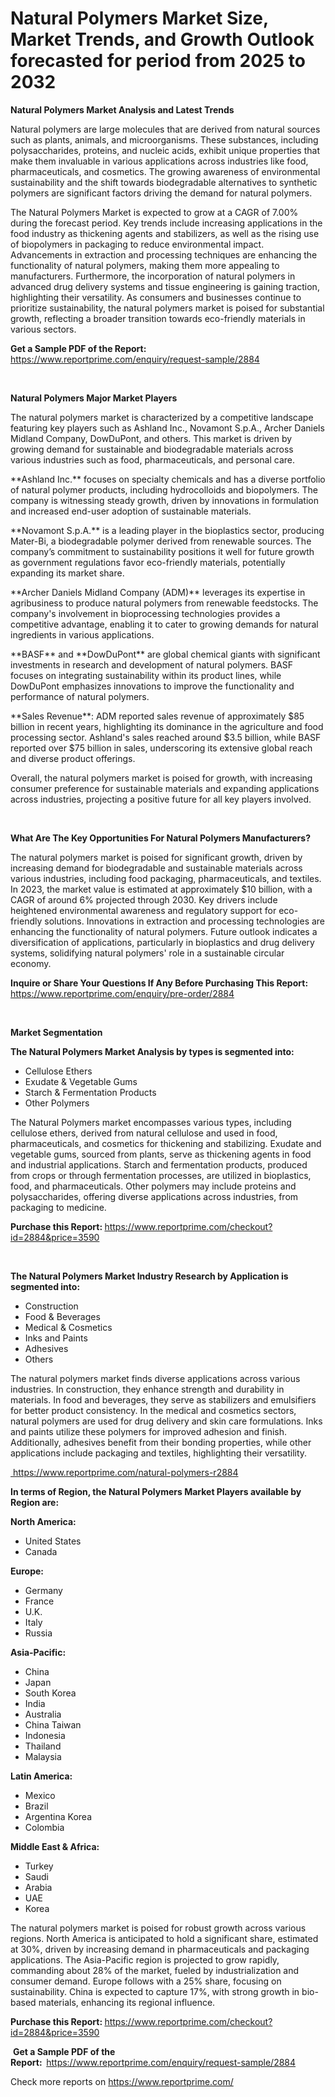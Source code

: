 <p><h1>Natural Polymers Market Size, Market Trends, and Growth Outlook forecasted for period from 2025 to 2032</h1></p><p><strong>Natural Polymers Market Analysis and Latest Trends</strong></p>
<p><p>Natural polymers are large molecules that are derived from natural sources such as plants, animals, and microorganisms. These substances, including polysaccharides, proteins, and nucleic acids, exhibit unique properties that make them invaluable in various applications across industries like food, pharmaceuticals, and cosmetics. The growing awareness of environmental sustainability and the shift towards biodegradable alternatives to synthetic polymers are significant factors driving the demand for natural polymers.</p><p>The Natural Polymers Market is expected to grow at a CAGR of 7.00% during the forecast period. Key trends include increasing applications in the food industry as thickening agents and stabilizers, as well as the rising use of biopolymers in packaging to reduce environmental impact. Advancements in extraction and processing techniques are enhancing the functionality of natural polymers, making them more appealing to manufacturers. Furthermore, the incorporation of natural polymers in advanced drug delivery systems and tissue engineering is gaining traction, highlighting their versatility. As consumers and businesses continue to prioritize sustainability, the natural polymers market is poised for substantial growth, reflecting a broader transition towards eco-friendly materials in various sectors.</p></p>
<p><strong>Get a Sample PDF of the Report:&nbsp;</strong> <a href="https://www.reportprime.com/enquiry/request-sample/2884?utm_campaign=3562&utm_medium=2&utm_source=Github&utm_content=ia&utm_term=18032025&utm_id=natural-polymers">https://www.reportprime.com/enquiry/request-sample/2884</a></p>
<p>&nbsp;</p>
<p><strong>Natural Polymers Major Market Players</strong></p>
<p><p>The natural polymers market is characterized by a competitive landscape featuring key players such as Ashland Inc., Novamont S.p.A., Archer Daniels Midland Company, DowDuPont, and others. This market is driven by growing demand for sustainable and biodegradable materials across various industries such as food, pharmaceuticals, and personal care.</p><p>**Ashland Inc.** focuses on specialty chemicals and has a diverse portfolio of natural polymer products, including hydrocolloids and biopolymers. The company is witnessing steady growth, driven by innovations in formulation and increased end-user adoption of sustainable materials.</p><p>**Novamont S.p.A.** is a leading player in the bioplastics sector, producing Mater-Bi, a biodegradable polymer derived from renewable sources. The company’s commitment to sustainability positions it well for future growth as government regulations favor eco-friendly materials, potentially expanding its market share.</p><p>**Archer Daniels Midland Company (ADM)** leverages its expertise in agribusiness to produce natural polymers from renewable feedstocks. The company's involvement in bioprocessing technologies provides a competitive advantage, enabling it to cater to growing demands for natural ingredients in various applications.</p><p>**BASF** and **DowDuPont** are global chemical giants with significant investments in research and development of natural polymers. BASF focuses on integrating sustainability within its product lines, while DowDuPont emphasizes innovations to improve the functionality and performance of natural polymers.</p><p>**Sales Revenue**: ADM reported sales revenue of approximately $85 billion in recent years, highlighting its dominance in the agriculture and food processing sector. Ashland's sales reached around $3.5 billion, while BASF reported over $75 billion in sales, underscoring its extensive global reach and diverse product offerings.</p><p>Overall, the natural polymers market is poised for growth, with increasing consumer preference for sustainable materials and expanding applications across industries, projecting a positive future for all key players involved.</p></p>
<p>&nbsp;</p>
<p><strong>What Are The Key Opportunities For Natural Polymers Manufacturers?</strong></p>
<p><p>The natural polymers market is poised for significant growth, driven by increasing demand for biodegradable and sustainable materials across various industries, including food packaging, pharmaceuticals, and textiles. In 2023, the market value is estimated at approximately $10 billion, with a CAGR of around 6% projected through 2030. Key drivers include heightened environmental awareness and regulatory support for eco-friendly solutions. Innovations in extraction and processing technologies are enhancing the functionality of natural polymers. Future outlook indicates a diversification of applications, particularly in bioplastics and drug delivery systems, solidifying natural polymers' role in a sustainable circular economy.</p></p>
<p><strong>Inquire or Share Your Questions If Any Before Purchasing This Report:</strong> <a href="https://www.reportprime.com/enquiry/pre-order/2884?utm_campaign=3562&utm_medium=2&utm_source=Github&utm_content=ia&utm_term=18032025&utm_id=natural-polymers">https://www.reportprime.com/enquiry/pre-order/2884</a></p>
<p>&nbsp;</p>
<p><strong>Market Segmentation</strong></p>
<p><strong>The Natural Polymers Market Analysis by types is segmented into:</strong></p>
<p><ul><li>Cellulose Ethers</li><li>Exudate & Vegetable Gums</li><li>Starch & Fermentation Products</li><li>Other Polymers</li></ul></p>
<p><p>The Natural Polymers market encompasses various types, including cellulose ethers, derived from natural cellulose and used in food, pharmaceuticals, and cosmetics for thickening and stabilizing. Exudate and vegetable gums, sourced from plants, serve as thickening agents in food and industrial applications. Starch and fermentation products, produced from crops or through fermentation processes, are utilized in bioplastics, food, and pharmaceuticals. Other polymers may include proteins and polysaccharides, offering diverse applications across industries, from packaging to medicine.</p></p>
<p><strong>Purchase this Report:&nbsp;</strong><a href="https://www.reportprime.com/checkout?id=2884&price=3590&utm_campaign=3562&utm_medium=2&utm_source=Github&utm_content=ia&utm_term=18032025&utm_id=natural-polymers">https://www.reportprime.com/checkout?id=2884&price=3590</a></p>
<p>&nbsp;</p>
<p><strong>The Natural Polymers Market Industry Research by Application is segmented into:</strong></p>
<p><ul><li>Construction</li><li>Food & Beverages</li><li>Medical & Cosmetics</li><li>Inks and Paints</li><li>Adhesives</li><li>Others</li></ul></p>
<p><p>The natural polymers market finds diverse applications across various industries. In construction, they enhance strength and durability in materials. In food and beverages, they serve as stabilizers and emulsifiers for better product consistency. In the medical and cosmetics sectors, natural polymers are used for drug delivery and skin care formulations. Inks and paints utilize these polymers for improved adhesion and finish. Additionally, adhesives benefit from their bonding properties, while other applications include packaging and textiles, highlighting their versatility.</p></p>
<p><a href="https://www.reportprime.com/natural-polymers-r2884?utm_campaign=3562&utm_medium=2&utm_source=Github&utm_content=ia&utm_term=18032025&utm_id=natural-polymers">&nbsp;https://www.reportprime.com/natural-polymers-r2884</a></p>
<p><strong>In terms of Region, the Natural Polymers Market Players available by Region are:</strong></p>
<p>
    <p> <strong> North America: </strong>
        <ul>
            <li>United States</li>
            <li>Canada</li>
        </ul>
        </p> 
    <p> <strong> Europe: </strong>
        <ul>
            <li>Germany</li>
            <li>France</li>
            <li>U.K.</li>
            <li>Italy</li>
            <li>Russia</li>
        </ul>
        </p> 
    <p> <strong> Asia-Pacific: </strong>
        <ul>
            <li>China</li>
            <li>Japan</li>
            <li>South Korea</li>
            <li>India</li>
            <li>Australia</li>
            <li>China Taiwan</li>
            <li>Indonesia</li>
            <li>Thailand</li>
            <li>Malaysia</li>
        </ul>
        </p> 
    <p> <strong> Latin America: </strong>
        <ul>
            <li>Mexico</li>
            <li>Brazil</li>
            <li>Argentina Korea</li>
            <li>Colombia</li>
        </ul>
        </p> 
    <p> <strong> Middle East & Africa: </strong>
        <ul>
            <li>Turkey</li>
            <li>Saudi</li>
            <li>Arabia</li>
            <li>UAE</li>
            <li>Korea</li>
        </ul>
    </p>
    </p>
<p><p>The natural polymers market is poised for robust growth across various regions. North America is anticipated to hold a significant share, estimated at 30%, driven by increasing demand in pharmaceuticals and packaging applications. The Asia-Pacific region is projected to grow rapidly, commanding about 28% of the market, fueled by industrialization and consumer demand. Europe follows with a 25% share, focusing on sustainability. China is expected to capture 17%, with strong growth in bio-based materials, enhancing its regional influence.</p></p>
<p><strong>Purchase this Report: </strong><a href="https://www.reportprime.com/checkout?id=2884&price=3590&utm_campaign=3562&utm_medium=2&utm_source=Github&utm_content=ia&utm_term=18032025&utm_id=natural-polymers">https://www.reportprime.com/checkout?id=2884&price=3590</a></p>
<p>&nbsp;<strong>Get a Sample PDF of the Report:&nbsp;&nbsp;</strong><a href="https://www.reportprime.com/enquiry/request-sample/2884?utm_campaign=3562&utm_medium=2&utm_source=Github&utm_content=ia&utm_term=18032025&utm_id=natural-polymers">https://www.reportprime.com/enquiry/request-sample/2884</a></p>
<p><strong></strong></p>
<p>Check more reports on <a href="https://www.reportprime.com/?utm_campaign=3562&utm_medium=2&utm_source=Github&utm_content=ia&utm_term=18032025&utm_id=natural-polymers">https://www.reportprime.com/</a></p>